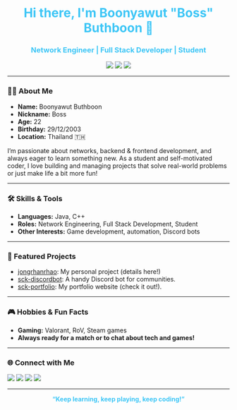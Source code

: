<!-- Profile README for SCKagura / Boonyawut Buthboon -->

<h1 align="center" style="color:#3ec6f6;">Hi there, I'm <span style="color:#3ec6f6;">Boonyawut "Boss" Buthboon</span> 👋</h1>
<h3 align="center" style="color:#3ec6f6;">Network Engineer | Full Stack Developer | Student</h3>
<p align="center">
  <img src="https://img.shields.io/badge/-Java-3ec6f6?logo=java&logoColor=white&style=flat-square"/>
  <img src="https://img.shields.io/badge/-C++-3ec6f6?logo=c%2b%2b&logoColor=white&style=flat-square"/>
  <img src="https://img.shields.io/badge/-Light%20Blue-3ec6f6?style=flat-square"/>
</p>

---

### 👨‍💻 About Me

- **Name:** Boonyawut Buthboon
- **Nickname:** Boss
- **Age:** 22
- **Birthday:** 29/12/2003
- **Location:** Thailand 🇹🇭

I’m passionate about networks, backend & frontend development, and always eager to learn something new. As a student and self-motivated coder, I love building and managing projects that solve real-world problems or just make life a bit more fun!

---

### 🛠️ Skills & Tools

- **Languages:** Java, C++
- **Roles:** Network Engineering, Full Stack Development, Student
- **Other Interests:** Game development, automation, Discord bots

---

### 🚀 Featured Projects

- [jongrhanrhao](https://github.com/SCKagura/jongrhanrhao): My personal project (details here!)
- [sck-discordbot](https://github.com/SCKagura/sck-discordbot): A handy Discord bot for communities.
- [sck-portfolio](https://github.com/SCKagura/sck-portfolio): My portfolio website (check it out!).

---

### 🎮 Hobbies & Fun Facts

- **Gaming:** Valorant, RoV, Steam games
- **Always ready for a match or to chat about tech and games!**

---

### 🌐 Connect with Me

<p>
  <a href="https://github.com/SCKagura"><img src="https://img.shields.io/badge/GitHub-SCKagura-181717?style=flat-square&logo=github"></a>
  <a href="https://www.facebook.com/bywbb.boss"><img src="https://img.shields.io/badge/Facebook-Boonyawut_Buthboon-3b5998?style=flat-square&logo=facebook"></a>
  <a href="https://www.instagram.com/bywbboss/"><img src="https://img.shields.io/badge/Instagram-@bywbboss-E4405F?style=flat-square&logo=instagram&logoColor=white"></a>
  <a href="https://steamcommunity.com/profiles/76561199131490321/"><img src="https://img.shields.io/badge/Steam-Boss-171a21?style=flat-square&logo=steam"></a>
</p>

---

<p align="center" style="color:#3ec6f6;">
  <b>“Keep learning, keep playing, keep coding!”</b>
</p>

